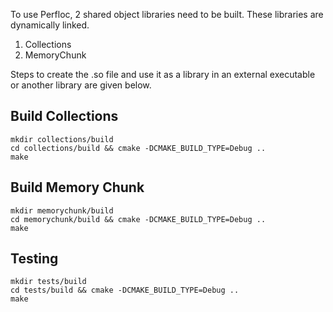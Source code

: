 To use Perfloc, 2 shared object libraries need to be built. These libraries are dynamically linked.

1) Collections
2) MemoryChunk

Steps to create the .so file and use it as a library in an external executable or another library are given below.


## Build Collections

```
mkdir collections/build
cd collections/build && cmake -DCMAKE_BUILD_TYPE=Debug ..
make
```


## Build Memory Chunk

```
mkdir memorychunk/build
cd memorychunk/build && cmake -DCMAKE_BUILD_TYPE=Debug ..
make
```

## Testing

```
mkdir tests/build
cd tests/build && cmake -DCMAKE_BUILD_TYPE=Debug ..
make
```
